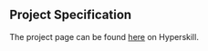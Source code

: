## Project Specification

The project page can be found [here](https://hyperskill.org/projects/157?track=2) on Hyperskill.